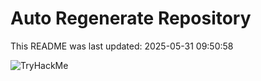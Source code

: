 # Auto Regenerate Repository

This README was last updated: 2025-05-31 09:50:58

 ![TryHackMe](https://tryhackme.com/badge/533634)